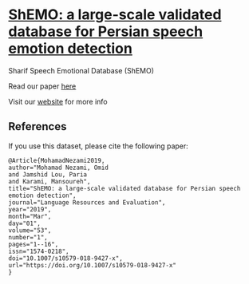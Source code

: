 # <a href='https://link.springer.com/article/10.1007/s10579-018-9427-x'>ShEMO: a large-scale validated database for Persian speech emotion detection</a><br>

Sharif Speech Emotional Database (ShEMO)

Read our paper [here](https://link.springer.com/article/10.1007/s10579-018-9427-x)

Visit our [website](http://www.shemodb.com) for more info

## References
If you use this dataset, please cite the following paper:
~~~~
@Article{MohamadNezami2019,
author="Mohamad Nezami, Omid
and Jamshid Lou, Paria
and Karami, Mansoureh",
title="ShEMO: a large-scale validated database for Persian speech emotion detection",
journal="Language Resources and Evaluation",
year="2019",
month="Mar",
day="01",
volume="53",
number="1",
pages="1--16",
issn="1574-0218",
doi="10.1007/s10579-018-9427-x",
url="https://doi.org/10.1007/s10579-018-9427-x"
}
~~~~
